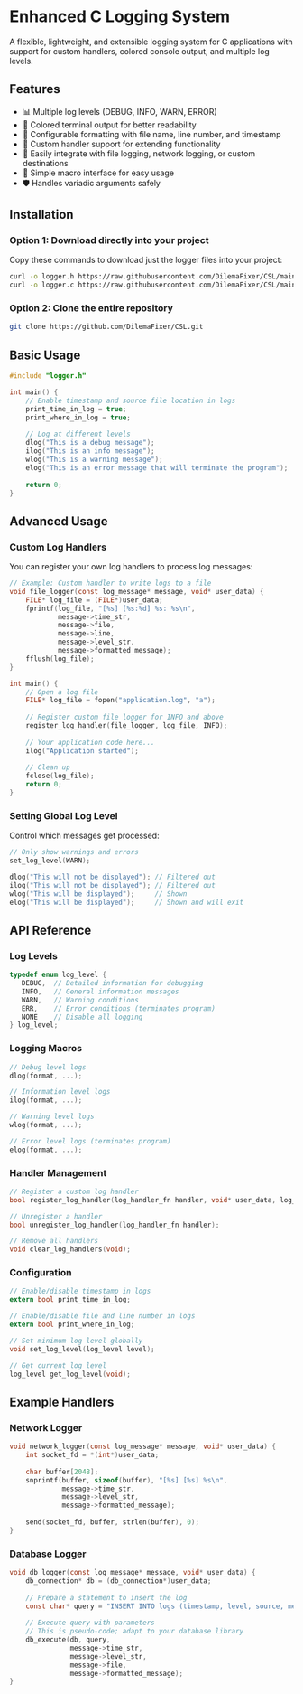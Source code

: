 # Enhanced C Logging System

A flexible, lightweight, and extensible logging system for C applications with support for custom handlers, colored console output, and multiple log levels.

## Features

- 📊 Multiple log levels (DEBUG, INFO, WARN, ERROR)
- 🎨 Colored terminal output for better readability
- 📝 Configurable formatting with file name, line number, and timestamp
- 🔌 Custom handler support for extending functionality
- 📂 Easily integrate with file logging, network logging, or custom destinations
- 🚀 Simple macro interface for easy usage
- 🛡️ Handles variadic arguments safely

## Installation

### Option 1: Download directly into your project

Copy these commands to download just the logger files into your project:

```bash
curl -o logger.h https://raw.githubusercontent.com/DilemaFixer/CSL/main/logger.h
curl -o logger.c https://raw.githubusercontent.com/DilemaFixer/CSL/main/logger.c
```

### Option 2: Clone the entire repository

```bash
git clone https://github.com/DilemaFixer/CSL.git
```

## Basic Usage

```c
#include "logger.h"

int main() {
    // Enable timestamp and source file location in logs
    print_time_in_log = true;
    print_where_in_log = true;
    
    // Log at different levels
    dlog("This is a debug message");
    ilog("This is an info message");
    wlog("This is a warning message");
    elog("This is an error message that will terminate the program");
    
    return 0;
}
```

## Advanced Usage

### Custom Log Handlers

You can register your own log handlers to process log messages:

```c
// Example: Custom handler to write logs to a file
void file_logger(const log_message* message, void* user_data) {
    FILE* log_file = (FILE*)user_data;
    fprintf(log_file, "[%s] [%s:%d] %s: %s\n", 
            message->time_str, 
            message->file, 
            message->line,
            message->level_str, 
            message->formatted_message);
    fflush(log_file);
}

int main() {
    // Open a log file
    FILE* log_file = fopen("application.log", "a");
    
    // Register custom file logger for INFO and above
    register_log_handler(file_logger, log_file, INFO);
    
    // Your application code here...
    ilog("Application started");
    
    // Clean up
    fclose(log_file);
    return 0;
}
```

### Setting Global Log Level

Control which messages get processed:

```c
// Only show warnings and errors
set_log_level(WARN);

dlog("This will not be displayed"); // Filtered out
ilog("This will not be displayed"); // Filtered out
wlog("This will be displayed");     // Shown
elog("This will be displayed");     // Shown and will exit
```

## API Reference

### Log Levels

```c
typedef enum log_level {
   DEBUG,  // Detailed information for debugging
   INFO,   // General information messages
   WARN,   // Warning conditions
   ERR,    // Error conditions (terminates program)
   NONE    // Disable all logging
} log_level;
```

### Logging Macros

```c
// Debug level logs
dlog(format, ...);

// Information level logs
ilog(format, ...);

// Warning level logs
wlog(format, ...);

// Error level logs (terminates program)
elog(format, ...);
```

### Handler Management

```c
// Register a custom log handler
bool register_log_handler(log_handler_fn handler, void* user_data, log_level min_level);

// Unregister a handler
bool unregister_log_handler(log_handler_fn handler);

// Remove all handlers
void clear_log_handlers(void);
```

### Configuration

```c
// Enable/disable timestamp in logs
extern bool print_time_in_log;

// Enable/disable file and line number in logs
extern bool print_where_in_log;

// Set minimum log level globally
void set_log_level(log_level level);

// Get current log level
log_level get_log_level(void);
```

## Example Handlers

### Network Logger

```c
void network_logger(const log_message* message, void* user_data) {
    int socket_fd = *(int*)user_data;
    
    char buffer[2048];
    snprintf(buffer, sizeof(buffer), "[%s] [%s] %s\n", 
             message->time_str, 
             message->level_str, 
             message->formatted_message);
             
    send(socket_fd, buffer, strlen(buffer), 0);
}
```

### Database Logger

```c
void db_logger(const log_message* message, void* user_data) {
    db_connection* db = (db_connection*)user_data;
    
    // Prepare a statement to insert the log
    const char* query = "INSERT INTO logs (timestamp, level, source, message) VALUES (?, ?, ?, ?)";
    
    // Execute query with parameters
    // This is pseudo-code; adapt to your database library
    db_execute(db, query, 
               message->time_str, 
               message->level_str, 
               message->file, 
               message->formatted_message);
}
```
